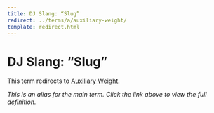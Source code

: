 ```yaml
---
title: DJ Slang: “Slug”
redirect: ../terms/a/auxiliary-weight/
template: redirect.html
---
```


# DJ Slang: “Slug”

This term redirects to [Auxiliary Weight](../terms/a/auxiliary-weight/).

*This is an alias for the main term. Click the link above to view the full definition.*
